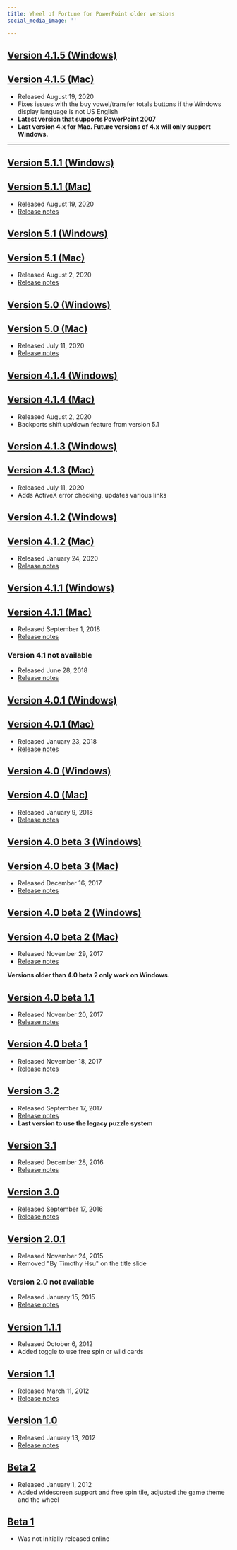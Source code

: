 ```yaml
---
title: Wheel of Fortune for PowerPoint older versions
social_media_image: ''

---
```

## [Version 4.1.5 (Windows)](https://github.com/TimTree/wheel-of-fortune-ppt/releases/download/v4.1.5/WheelofFortune4.1.5.pptm)

## [Version 4.1.5 (Mac)](https://github.com/TimTree/wheel-of-fortune-ppt/releases/download/v4.1.5/WheelofFortuneMac4.1.5.zip)

* Released August 19, 2020
* Fixes issues with the buy vowel/transfer totals buttons if the Windows display language is not US English
* **Latest version that supports PowerPoint 2007**
* **Last version 4.x for Mac. Future versions of 4.x will only support Windows.**

***

## [Version 5.1.1 (Windows)](https://github.com/TimTree/wheel-of-fortune-ppt/releases/download/v5.1.1/WheelofFortune5.1.1.pptm)

## [Version 5.1.1 (Mac)](https://github.com/TimTree/wheel-of-fortune-ppt/releases/download/v5.1.1/WheelofFortuneMac5.1.1.zip)

* Released August 19, 2020
* [Release notes](/blog/wheel-of-fortune-for-powerpoint-v5.1.1-fixes-a-longstanding-bug/)

## [Version 5.1 (Windows)](https://github.com/TimTree/wheel-of-fortune-ppt/releases/download/v5.1/WheelofFortune5.1.pptm)

## [Version 5.1 (Mac)](https://github.com/TimTree/wheel-of-fortune-ppt/releases/download/v5.1/WheelofFortuneMac5.1.zip)

* Released August 2, 2020
* [Release notes](/blog/wheel-of-fortune-for-powerpoint-version-5.1-shot-clock-me/)

## [Version 5.0 (Windows)](https://github.com/TimTree/wheel-of-fortune-ppt/releases/download/v5.0/WheelofFortune5.0.pptm)

## [Version 5.0 (Mac)](https://github.com/TimTree/wheel-of-fortune-ppt/releases/download/v5.0/WheelofFortuneMac5.0.zip)

* Released July 11, 2020
* [Release notes](/blog/wheel-of-fortune-for-powerpoint-version-5.0-an-absolute-whizbanger/)

## [Version 4.1.4 (Windows)](https://github.com/TimTree/wheel-of-fortune-ppt/releases/download/v4.1.4/WheelofFortune4.1.4.pptm)

## [Version 4.1.4 (Mac)](https://github.com/TimTree/wheel-of-fortune-ppt/releases/download/v4.1.4/WheelofFortuneMac4.1.4.zip)

* Released August 2, 2020
* Backports shift up/down feature from version 5.1

## [Version 4.1.3 (Windows)](https://github.com/TimTree/wheel-of-fortune-ppt/releases/download/v4.1.3/WheelofFortune4.1.3.pptm)

## [Version 4.1.3 (Mac)](https://github.com/TimTree/wheel-of-fortune-ppt/releases/download/v4.1.3/WheelofFortuneMac4.1.3.zip)

* Released July 11, 2020
* Adds ActiveX error checking, updates various links

## [Version 4.1.2 (Windows)](https://github.com/TimTree/wheel-of-fortune-ppt/releases/download/v4.1.2/WheelofFortune4.1.2.pptm)

## [Version 4.1.2 (Mac)](https://github.com/TimTree/wheel-of-fortune-ppt/releases/download/v4.1.2/WheelofFortuneMac4.1.2.pptm)

* Released January 24, 2020
* [Release notes](/blog/wheel-of-fortune-for-powerpoint-v4.1.2-updated-wheel-values/)

## [Version 4.1.1 (Windows)](https://timtree.github.io/download/wheel-of-fortune-ppt/?ver=4.1.1)

## [Version 4.1.1 (Mac)](https://timtree.github.io/download/wheel-of-fortune-ppt-mac/?ver=4.1.1)

* Released September 1, 2018
* [Release notes](/blog/wheel-of-fortune-for-powerpoint-version-4.1/)

### Version 4.1 not available

* Released June 28, 2018
* [Release notes](/blog/wheel-of-fortune-for-powerpoint-version-4.1/)

## [Version 4.0.1 (Windows)](https://timtree.github.io/download/wheel-of-fortune-ppt/?ver=4.0.1)

## [Version 4.0.1 (Mac)](https://timtree.github.io/download/wheel-of-fortune-ppt-mac/?ver=4.0.1)

* Released January 23, 2018
* [Release notes](/blog/wheel-of-fortune-for-powerpoint-version-4.0.1/)

## [Version 4.0 (Windows)](https://timtree.github.io/download/wheel-of-fortune-ppt/?ver=4.0)

## [Version 4.0 (Mac)](https://timtree.github.io/download/wheel-of-fortune-ppt-mac/?ver=4.0)

* Released January 9, 2018
* [Release notes](/blog/wheel-of-fortune-for-powerpoint-version-4.0-final-welcome-to-a-new-era/)

## [Version 4.0 beta 3 (Windows)](https://timtree.github.io/download/wheel-of-fortune-ppt/?ver=4.0beta3)

## [Version 4.0 beta 3 (Mac)](https://timtree.github.io/download/wheel-of-fortune-ppt-mac/?ver=4.0beta3)

* Released December 16, 2017
* [Release notes](/blog/wheel-of-fortune-for-powerpoint-version-4.0-beta-3/)

## [Version 4.0 beta 2 (Windows)](https://timtree.github.io/download/wheel-of-fortune-ppt/?ver=4.0beta2)

## [Version 4.0 beta 2 (Mac)](https://timtree.github.io/download/wheel-of-fortune-ppt-mac/?ver=4.0beta2)

* Released November 29, 2017
* [Release notes](/blog/wheel-of-fortune-for-powerpoint-version-4.0-beta-2/)

**Versions older than 4.0 beta 2 only work on Windows.**

## [Version 4.0 beta 1.1](https://timtree.github.io/download/wheel-of-fortune-ppt/?ver=4.0beta1.1)

* Released November 20, 2017
* [Release notes](/blog/wheel-of-fortune-for-powerpoint-version-4.0-beta-1/)

## [Version 4.0 beta 1](https://timtree.github.io/download/wheel-of-fortune-ppt/?ver=4.0beta1)

* Released November 18, 2017
* [Release notes](/blog/wheel-of-fortune-for-powerpoint-version-4.0-beta-1/)

## [Version 3.2](https://timtree.github.io/download/wheel-of-fortune-ppt/?ver=3.2)

* Released September 17, 2017
* [Release notes](/blog/wheel-of-fortune-for-powerpoint-version-3.2-takes-stage/)
* **Last version to use the legacy puzzle system**

## [Version 3.1](https://timtree.github.io/download/wheel-of-fortune-ppt/?ver=3.1)

* Released December 28, 2016
* [Release notes](/blog/wheel-of-fortune-for-powerpoint-version-3.1-is-here/)

## [Version 3.0](https://timtree.github.io/download/wheel-of-fortune-ppt/?ver=3.0)

* Released September 17, 2016
* [Release notes](/blog/wheel-of-fortune-for-powerpoint-version-3.0-has-arrived/)

## [Version 2.0.1](https://timtree.github.io/download/wheel-of-fortune-ppt/?ver=2.0.1)

* Released November 24, 2015
* Removed "By Timothy Hsu" on the title slide

### Version 2.0 not available

* Released January 15, 2015
* [Release notes](/blog/wheel-of-fortune-for-powerpoint-version-2.0-officially-released/)

## [Version 1.1.1](https://timtree.github.io/download/wheel-of-fortune-ppt/?ver=1.1.1)

* Released October 6, 2012
* Added toggle to use free spin or wild cards

## [Version 1.1](https://timtree.github.io/download/wheel-of-fortune-ppt/?ver=1.1)

* Released March 11, 2012
* [Release notes](/blog/wheel-of-fortune-version-1.1-released/)

## [Version 1.0](https://timtree.github.io/download/wheel-of-fortune-ppt/?ver=1.0)

* Released January 13, 2012
* [Release notes](/blog/wheel-of-fortune-is-out-of-beta/)

## [Beta 2](https://timtree.github.io/download/wheel-of-fortune-ppt/?ver=beta2)

* Released January 1, 2012
* Added widescreen support and free spin tile, adjusted the game theme and the wheel

## [Beta 1](https://timtree.github.io/download/wheel-of-fortune-ppt/?ver=beta1)

* Was not initially released online